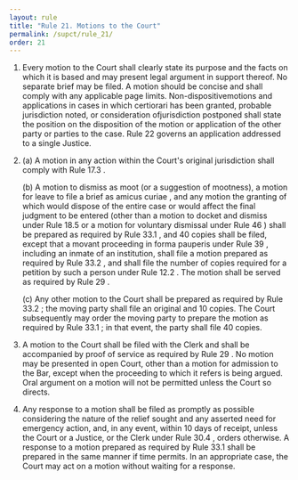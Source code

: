 ```yaml
---
layout: rule
title: "Rule 21. Motions to the Court"
permalink: /supct/rule_21/
order: 21
---
```


1. Every motion to the Court shall clearly state its purpose and the facts on which it is based and may present legal argument in support thereof. No separate brief may be filed. A motion should be concise and shall comply with any applicable page limits. Non-dispositivemotions and applications in cases in which certiorari has been granted, probable jurisdiction noted, or consideration ofjurisdiction postponed shall state the position on the disposition of the motion or application of the other party or parties to the case. Rule 22 governs an application addressed to a single Justice.


2. (a) A motion in any action within the Court's original jurisdiction shall comply with Rule 17.3 .


    (b) A motion to dismiss as moot (or a suggestion of mootness), a motion for leave to file a brief as amicus curiae , and any motion the granting of which would dispose of the entire case or would affect the final judgment to be entered (other than a motion to docket and dismiss under Rule 18.5 or a motion for voluntary dismissal under Rule 46 ) shall be prepared as required by Rule 33.1 , and 40 copies shall be filed, except that a movant proceeding in forma pauperis under Rule 39 , including an inmate of an institution, shall file a motion prepared as required by Rule 33.2 , and shall file the number of copies required for a petition by such a person under Rule 12.2 . The motion shall be served as required by Rule 29 .


    (c) Any other motion to the Court shall be prepared as required by Rule 33.2 ; the moving party shall file an original and 10 copies. The Court subsequently may order the moving party to prepare the motion as required by Rule 33.1 ; in that event, the party shall file 40 copies.


3. A motion to the Court shall be filed with the Clerk and shall be accompanied by proof of service as required by Rule 29 . No motion may be presented in open Court, other than a motion for admission to the Bar, except when the proceeding to which it refers is being argued. Oral argument on a motion will not be permitted unless the Court so directs.


4. Any response to a motion shall be filed as promptly as possible considering the nature of the relief sought and any asserted need for emergency action, and, in any event, within 10 days of receipt, unless the Court or a Justice, or the Clerk under Rule 30.4 , orders otherwise. A response to a motion prepared as required by Rule 33.1 shall be prepared in the same manner if time permits. In an appropriate case, the Court may act on a motion without waiting for a response.
